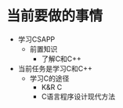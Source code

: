 # 当前要做的事情
- 学习CSAPP
    - 前置知识
        - 了解C和C++
- 当前任务是学习C和C++
    - 学习C的途径
        - K&R C
        - C语言程序设计现代方法